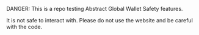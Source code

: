 DANGER: This is a repo testing Abstract Global Wallet Safety features.

It is not safe to interact with. Please do not use the website and be careful with the code.
